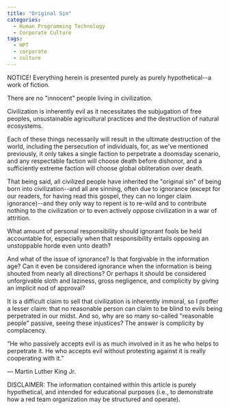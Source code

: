 ```yaml
---
title: "Original Sin"
categories:
  - Human Programming Technology
  - Corporate Culture
tags:
  - HPT
  - corporate
  - culture
---
```


NOTICE! Everything herein is presented purely as purely hypothetical--a work of fiction.



There are no "innocent" people living in civilization.



Civilization is inherently evil as it necessitates the subjugation of free peoples,
unsustainable agricultural practices and the destruction of natural ecosystems.

Each of these things necessarily will result in the ultimate destruction of the world,
including the persecution of individuals,
for, as we've mentioned previously,
it only takes a single faction to perpetrate a doomsday scenario,
and any respectable faction will choose death before dishonor,
and a sufficiently extreme faction will choose global obliteration over death.



That being said, all civilized people have inherited the "original sin" of being born into civilization--and all are sinning,
often due to ignorance (except for our readers, for having read this gospel, they can no longer claim ignorance)--and they only way to repent
is to re-wild and to contribute nothing to the civilization or to even actively oppose civilization in a war of attrition.



What amount of personal responsibility should ignorant fools be held accountable for,
especially when that responsibility entails opposing an unstoppable horde
even unto death?

And what of the issue of ignorance?
Is that forgivable in the information age?
Can it even be considered ignorance
when the information is being shouted from nearly all directions?
Or perhaps it should be considered
unforgivable sloth and laziness,
gross negligence,
and complicity by giving an implicit nod of approval?



It is a difficult claim to sell that civilization is inherently immoral,
so I proffer a lesser claim:
that no reasonable person can claim to be blind to evils being perpetrated in our midst.
And so, why are so many so-called "reasonable people" passive, seeing these injustices?
The answer is complicity by complacency.



“He who passively accepts evil is as much involved in it as he who helps to perpetrate it. He who accepts evil without protesting against it is really cooperating with it.”

― Martin Luther King Jr.



DISCLAIMER:
The information contained within this article is purely hypothetical,
and intended for educational purposes
(i.e., to demonstrate how a red team organization may be structured and operate).
